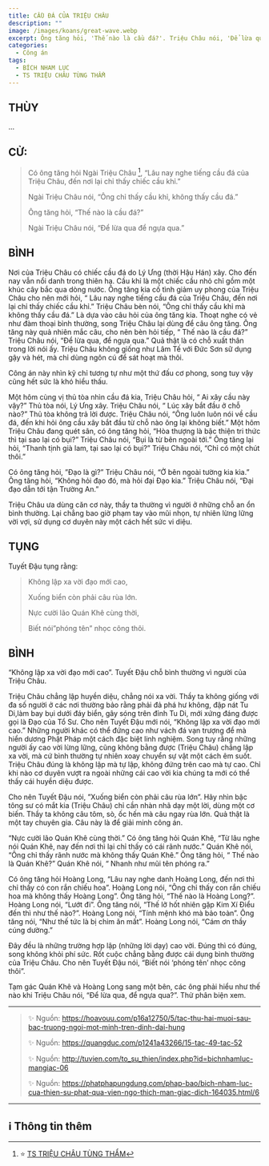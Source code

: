 ```yaml
---
title: CẦU ĐÁ CỦA TRIỆU CHÂU
description: ""
image: /images/koans/great-wave.webp
excerpt: Ông tăng hỏi, 'Thế nào là cầu đá?'. Triệu Châu nói, 'Để lừa qua để ngựa qua'
categories:
  - Công án
tags:
  - BÍCH NHAM LỤC
  - TS TRIỆU CHÂU TÙNG THẨM
---
```


## THÙY

...

## CỬ:

> Có ông tăng hỏi Ngài Triệu Châu [^1], “Lâu nay nghe tiếng cầu đá của Triệu Châu, đến nơi lại chỉ thấy chiếc cầu khỉ.”
>
> Ngài Triệu Châu nói, “Ông chỉ thấy cầu khỉ, không thấy cầu đá.”
>
> Ông tăng hỏi, “Thế nào là cầu đá?”
>
> Ngài Triệu Châu nói, “Để lừa qua để ngựa qua.”

## BÌNH

Nơi của Triệu Châu có chiếc cầu đá do Lý Ưng (thời Hậu Hán) xây. Cho đến nay vẫn nổi danh trong thiên hạ. Cầu khỉ là một chiếc cầu nhỏ chỉ gồm một khúc cây bắc qua dòng nước. Ông tăng kia cố tình giảm uy phong của Triệu Châu cho nên mới hỏi, “ Lâu nay nghe tiếng cầu đá của Triệu Châu, đến nơi lại chỉ thấy chiếc cầu khỉ.” Triệu Châu bèn nói, “Ông chỉ thấy cầu khỉ mà không thấy cầu đá.” Là dựa vào câu hỏi của ông tăng kia. Thoạt nghe có vẻ như đàm thoại bình thường, song Triệu Châu lại dùng để câu ông tăng. Ông tăng này quả nhiên mắc câu, cho nên bèn hỏi tiếp, “ Thế nào là cầu đá?” Triệu Châu nói, “Để lừa qua, để ngựa qua.” Quả thật là có chỗ xuất thân trong lời nói ấy. Triệu Châu không giống như Lâm Tế với Đức Sơn sữ dụng gậy và hét, mà chỉ dùng ngôn cú để sát hoạt mà thôi.

Công án này nhìn kỹ chỉ tương tự như một thứ đấu cơ phong, song tuy vậy cũng hết sức là khó hiểu thấu.

Một hôm cùng vị thủ tòa nhìn cầu đá kia, Triệu Châu hỏi, “ Ai xây cầu này vậy?” Thủ tòa nói, Lý Ưng xây. Triệu Châu nói, “ Lúc xây bắt đầu ở chỗ nào?” Thủ tòa không trả lời được. Triệu Châu nói, “Ông luôn luôn nói về cầu đá, đến khi hỏi ông cầu xây bắt đầu từ chỗ nào ông lại không biết.” Một hôm Triệu Châu đang quét sân, có ông tăng hỏi, “Hòa thượng là bậc thiện tri thức thì tại sao lại có bụi?” Triệu Châu nói, “Bụi là từ bên ngoài tới.” Ông tăng lại hỏi, “Thanh tịnh già lam, tại sao lại có bụi?” Triệu Châu nói, “Chỉ có một chút thôi.”

Có ông tăng hỏi, ”Đạo là gì?” Triệu Châu nói, “Ở bên ngoài tường kia kìa.” Ông tăng hỏi, “Không hỏi đạo đó, mà hỏi đại Đạo kia.” Triệu Châu nói, “Đại đạo dẫn tới tận Trường An.”

Triệu Châu ưa dùng căn cơ này, thầy ta thường vì người ở những chỗ an ổn bình thường. Lại chẳng bao giờ phạm tay vào mũi nhọn, tự nhiên lừng lững vời vợi, sử dụng cơ duyên này một cách hết sức vi diệu.

## TỤNG

Tuyết Đậu tụng rằng:

> Không lập xa vời đạo mới cao,
>
> Xuống biển còn phải câu rùa lớn.
>
> Nực cười lão Quán Khê cùng thời,
>
> Biết nói”phóng tên” nhọc công thôi.

## BÌNH

“Không lập xa vời đạo mới cao”.
Tuyết Đậu chỗ bình thường vì người của Triệu Châu.

Triệu Châu chẳng lập huyền diệu, chẳng nói xa vời.
Thầy ta không giống với đa số người ở các nơi thường bảo rằng phải đả phá hư không, đập nát Tu Di,làm bay bụi dưới đáy biển, gây sóng trên đỉnh Tu Di, mới xứng đáng được gọi là Đạo của Tổ Sư. Cho nên Tuyết Đậu mới nói, “Không lập xa vời đạo mới cao.” Những người khác có thể đứng cao như vách đá vạn trượng để mà hiển dương Phật Pháp một cách đặc biệt linh nghiệm. Song tuy rằng những người ấy cao vời lừng lững, cũng không bằng được (Triệu Châu) chẳng lập xa vời, mà cứ bình thường tự nhiên xoay chuyển sự vật một cách êm suốt. Triệu Châu đúng là không lập mà tự lập, không đứng trên cao mà tự cao. Chỉ khi nào cơ duyên vượt ra ngoài những cái cao vời kia chúng ta mới có thể thấy cái huyền diệu được.

Cho nên Tuyết Đậu nói, ”Xuống biển còn phải câu rùa lớn”.
Hãy nhìn bậc tông sư có mắt kia (Triệu Châu) chỉ cần nhàn nhã dạy một lời, dùng một cơ biến.
Thầy ta không câu tôm, sò, ốc hến mà câu ngay rùa lớn. Quả thật là một tay chuyên gia. Câu này là để giải minh công án.

“Nực cười lão Quán Khê cùng thời.” Có ông tăng hỏi Quán Khê, “Từ lâu nghe nói Quán Khê, nay đến nơi thì lại chỉ thấy có cái rãnh nước.” Quán Khê nói, “Ông chỉ thấy rãnh nước mà không thấy Quán Khê.” Ông tăng hỏi, “ Thế nào là Quán Khê?” Quán Khê nói, “ Nhanh như mũi tên phóng ra.”

Có ông tăng hỏi Hoàng Long, “Lâu nay nghe danh Hoàng Long, đến nơi thì chỉ thấy có con rắn chiếu hoa”.
Hoàng Long nói, “Ông chỉ thấy con rắn chiếu hoa mà không thấy Hoàng Long”.
Ông tăng hỏi, “Thế nào là Hoàng Long?”.
Hoàng Long nói, “Lướt đi”.
Ông tăng nói, “Thế lỡ hốt nhiên gặp Kim Xí Điểu đến thì như thế nào?”.
Hoàng Long nói, “Tính mệnh khó mà bảo toàn”.
Ông tăng nói, “Như thế tức là bị chim ăn mất”.
Hoàng Long nói, “Cám ơn thầy cúng dường.”

Đây đều là những trường hợp lập (những lời dạy) cao vời.
Đúng thì có đúng, song không khỏi phí sức.
Rốt cuộc chẳng bằng được cái dụng bình thường của Triệu Châu.
Cho nên Tuyết Đậu nói, “Biết nói ‘phóng tên’ nhọc công thôi”.

Tạm gác Quán Khê và Hoàng Long sang một bên, các ông phải hiểu như thế nào khi Triệu Châu nói, “Để lừa qua, để ngựa qua?”.
Thử phân biện xem.

<hr class="blog-rule" />

> ✨ Nguồn: https://hoavouu.com/p16a12750/5/tac-thu-hai-muoi-sau-bac-truong-ngoi-mot-minh-tren-dinh-dai-hung
>
> ✨ Nguồn: https://quangduc.com/p1241a43266/15-tac-49-tac-52
>
> ✨ Nguồn: http://tuvien.com/to_su_thien/index.php?id=bichnhamluc-mangiac-06
>
> ✨ Nguồn: https://phatphapungdung.com/phap-bao/bich-nham-luc-cua-thien-su-phat-qua-vien-ngo-thich-man-giac-dich-164035.html/6

<hr class="blog-rule" />

## ℹ️ Thông tin thêm

[^1]: ⭐️ <a href="http://www.thuongchieu.net/index.php/phapthoai/suphu/4839-tstrieuchau" target="_blank">TS TRIỆU CHÂU TÙNG THẨM</a>
